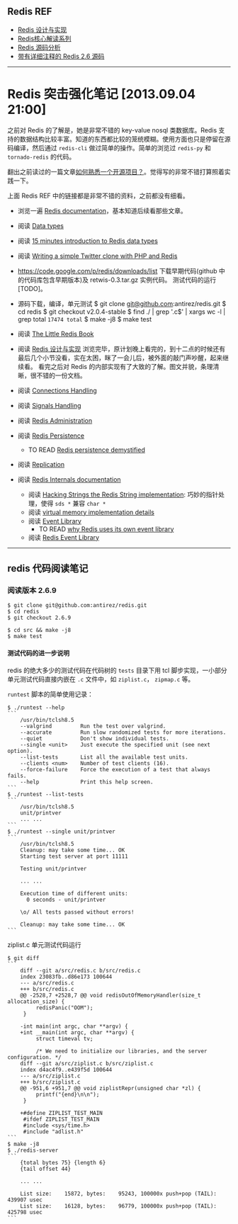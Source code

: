 ## Redis REF
* [Redis 设计与实现](http://www.redisbook.com/en/latest/index.html)
* [Redis核心解读系列](http://blog.nosqlfan.com/html/4198.html)
* [Redis 源码分析](http://www.huangz.me/en/latest/storage/redis_code_analysis/index.html)
* [带有详细注释的 Redis 2.6 源码](https://github.com/huangz1990/annotated_redis_source)

---

# Redis 突击强化笔记 [2013.09.04 21:00]

之前对 Redis 的了解是，她是非常不错的 key-value nosql 类数据库。Redis 支持的数据结构比较丰富。知道的东西都比较的笼统模糊。使用方面也只是停留在源码编译，然后通过 `redis-cli` 做过简单的操作。简单的浏览过 `redis-py` 和 `tornado-redis` 的代码。

翻出之前读过的一篇文章[如何熟悉一个开源项目？](http://www.blogjava.net/killme2008/archive/2012/05/22/378885.html)。觉得写的非常不错打算照着实践一下。

上面 Redis REF 中的链接都是非常不错的资料，之前都没有细看。

* 浏览一遍 [Redis documentation](http://redis.io/documentation)，基本知道后续看那些文章。

* 阅读 [Data types](http://redis.io/topics/data-types)

* 阅读 [15 minutes introduction to Redis data types](http://redis.io/topics/data-types-intro)

* 阅读 [Writing a simple Twitter clone with PHP and Redis](http://redis.io/topics/twitter-clone)

* https://code.google.com/p/redis/downloads/list 下载早期代码(github 中的代码库包含早期版本)及 retwis-0.3.tar.gz 实例代码。      测试代码的运行[TODO]。

* 源码下载，编译，单元测试
	$ git clone git@github.com:antirez/redis.git
	$ cd redis
	$ git checkout v2.0.4-stable
	$ find ./ | grep '\.c$' | xargs wc -l | grep total
	    ``` 17474 total ```
	$ make -j8
	$ make test

* 阅读 [The Little Redis Book](http://openmymind.net/2012/1/23/The-Little-Redis-Book/)

* 阅读 [Redis 设计与实现](http://www.redisbook.com/en/latest/index.html) 浏览完毕，原计划晚上看完的，到十二点的时候还有最后几个小节没看，实在太困，眯了一会儿后，被外面的敲门声吵醒，起来继续看。
看完之后对 Redis 的内部实现有了大致的了解。图文并貌，条理清晰，很不错的一份文档。

* 阅读 [Connections Handling](http://redis.io/topics/clients)
* 阅读 [Signals Handling](http://redis.io/topics/signals)
* 阅读 [Redis Administration](http://redis.io/topics/admin)
* 阅读 [Redis Persistence](http://redis.io/topics/persistence)
    * TO READ [Redis persistence demystified](http://oldblog.antirez.com/post/redis-persistence-demystified.html)
* 阅读 [Replication](http://redis.io/topics/replication)
* 阅读 [Redis Internals documentation](http://redis.io/topics/internals)
	* 阅读 [Hacking Strings the Redis String implementation](http://redis.io/topics/internals-sds): 巧妙的指针处理，使得 `sds *` 兼容 `char *`
	* 阅读 [virtual memory implementation details](http://redis.io/topics/internals-vm)
	* 阅读 [Event Library](http://redis.io/topics/internals-eventlib)
		* TO READ [why Redis uses its own event library](https://groups.google.com/forum/#!topic/redis-db/tSgU6e8VuNA)
	* 阅读 [Redis Event Library](http://redis.io/topics/internals-rediseventlib)

---

## redis 代码阅读笔记

### 阅读版本 2.6.9
	$ git clone git@github.com:antirez/redis.git
	$ cd redis
	$ git checkout 2.6.9

	$ cd src && make -j8
	$ make test

#### 测试代码的进一步说明

redis 的绝大多少的测试代码在代码树的 `tests` 目录下用 tcl 脚步实现，一小部分单元测试代码直接内嵌在 `.c` 文件中，如 `ziplist.c`， `zipmap.c` 等。

`runtest` 脚本的简单使用记录：

    $ ./runtest --help
    ```
        /usr/bin/tclsh8.5
        --valgrind         Run the test over valgrind.
        --accurate         Run slow randomized tests for more iterations.
        --quiet            Don't show individual tests.
        --single <unit>    Just execute the specified unit (see next option).
        --list-tests       List all the available test units.
        --clients <num>    Number of test clients (16).
        --force-failure    Force the execution of a test that always fails.
        --help             Print this help screen.
    ```
    $ ./runtest --list-tests
    ```
        /usr/bin/tclsh8.5
        unit/printver
        ... ...
    ```
    $ ./runtest --single unit/printver
    ```
        /usr/bin/tclsh8.5
        Cleanup: may take some time... OK
        Starting test server at port 11111
        
        Testing unit/printver
        
        ... ...
        
        Execution time of different units:
          0 seconds - unit/printver
        
        \o/ All tests passed without errors!
        
        Cleanup: may take some time... OK
    ```

ziplist.c 单元测试代码运行

	$ git diff
	```
        diff --git a/src/redis.c b/src/redis.c
        index 23083fb..d86e173 100644
        --- a/src/redis.c
        +++ b/src/redis.c
        @@ -2528,7 +2528,7 @@ void redisOutOfMemoryHandler(size_t allocation_size) {
             redisPanic("OOM");
         }
         
        -int main(int argc, char **argv) {
        +int __main(int argc, char **argv) {
             struct timeval tv;
         
             /* We need to initialize our libraries, and the server configuration. */
        diff --git a/src/ziplist.c b/src/ziplist.c
        index d4ac4f9..e439f5d 100644
        --- a/src/ziplist.c
        +++ b/src/ziplist.c
        @@ -951,6 +951,7 @@ void ziplistRepr(unsigned char *zl) {
             printf("{end}\n\n");
         }
         
        +#define ZIPLIST_TEST_MAIN
         #ifdef ZIPLIST_TEST_MAIN
         #include <sys/time.h>
         #include "adlist.h"
    ```
    $ make -j8
    $ ./redis-server
    ```
        {total bytes 75} {length 6}
        {tail offset 44}
        
        ... ...
        
        List size:    15872, bytes:    95243, 100000x push+pop (TAIL): 439907 usec
        List size:    16128, bytes:    96779, 100000x push+pop (TAIL): 425798 usec
    ```



